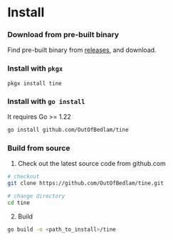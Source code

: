 # Install

### Download from pre-built binary

Find pre-built binary from [releases](https://github.com/Outofbedlam/tine/releases), and download.

### Install with `pkgx`

```
pkgx install tine
```

### Install with `go install`

It requires Go >= 1.22

```bash
go install github.com/OutOfBedlam/tine
```

### Build from source

1. Check out the latest source code from github.com

```bash
# checkout
git clone https://github.com/OutOfBedlam/tine.git

# change directory
cd tine
```

2. Build

```bash
go build -o <path_to_install>/tine
```

